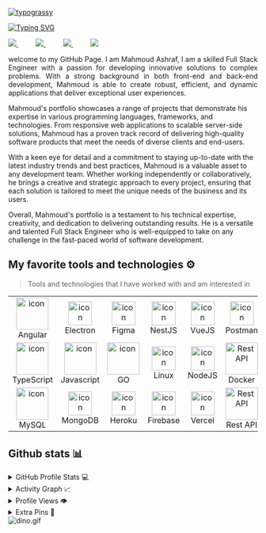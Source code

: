 [![typograssy](https://typograssy.deno.dev/api?text=Welcome)](https://github.com/kawarimidoll/typograssy)


[![Typing SVG](https://readme-typing-svg.demolab.com?font=Fira+Code&weight=1500&size=30&duration=2000&pause=1000&color=3731CD&width=600&lines=Hello;I+am+Mahmoud+Ashraf+;I+am+%F0%9F%A6%8B%E2%81%82%E0%BC%84%F0%9D%90%85%F0%9D%94%B2%C9%A9%CA%86%F0%9D%98%80%F0%9D%98%81%E1%B5%85c%D3%84%E0%BC%84%E2%81%82%F0%9F%A6%8BEngineer)](https://git.io/typing-svg)


<div align="justify">
  <a href="https://github.com/mahmoudashraf-code?tab=repositories">
    <img src="https://img.shields.io/badge/GitHub-100000?style=for-the-badge&logo=github&logoColor=white">
  </a>
 &nbsp;&nbsp;&nbsp;&nbsp;&nbsp;&nbsp;&nbsp;&nbsp;
  <a href="https://www.linkedin.com/in/mahmoudashraf-code/">
    <img src="https://img.shields.io/badge/Linkedin-%231DA1F2.svg?style=for-the-badge&logo=Linkedin&logoColor=white">
  </a>
&nbsp;&nbsp;&nbsp;&nbsp;&nbsp;&nbsp;&nbsp;&nbsp;
<a href="https://mahmoud-ashraf.me/">
<img src="https://img.shields.io/badge/website-000000?style=for-the-badge&logo=About.me&logoColor=white">
</a>
&nbsp;&nbsp;&nbsp;&nbsp;&nbsp;&nbsp;&nbsp;&nbsp;
<a href="https://mail.google.com/mail/?view=cm&source=mailto&to=[mahmoudashrafahmed3@gmail.com]">
<img src="https://img.shields.io/badge/Gmail-D14836?style=for-the-badge&logo=gmail&logoColor=white">
</a>
</div>

<p></p>

<p align="justify">
welcome to my GitHub Page. I am Mahmoud Ashraf,
I am a skilled Full Stack Engineer with a passion for developing innovative solutions to complex problems. With a strong background in both front-end and back-end development, Mahmoud is able to create robust, efficient, and dynamic applications that deliver exceptional user experiences.
</p>
<p>
Mahmoud's portfolio showcases a range of projects that demonstrate his expertise in various programming languages, frameworks, and technologies. From responsive web applications to scalable server-side solutions, Mahmoud has a proven track record of delivering high-quality software products that meet the needs of diverse clients and end-users.
</p>
<p>
With a keen eye for detail and a commitment to staying up-to-date with the latest industry trends and best practices, Mahmoud is a valuable asset to any development team. Whether working independently or collaboratively, he brings a creative and strategic approach to every project, ensuring that each solution is tailored to meet the unique needs of the business and its users.
</p>
<p>
Overall, Mahmoud's portfolio is a testament to his technical expertise, creativity, and dedication to delivering outstanding results. He is a versatile and talented Full Stack Engineer who is well-equipped to take on any challenge in the fast-paced world of software development.
</p>


## My favorite tools and technologies ⚙️

> Tools and technologies that I have worked with and am interested in

<table style="width=100%">
  <tr>
    <td align="center" width="96">
      <img src="https://angular.io/assets/images/logos/angular/angular.svg" alt="icon" width="65" height="65" />
      <br>Angular
    </td>
    <td align="center" width="96">
        <img src="https://skillicons.dev/icons?i=electron" alt="icon" width="48" height="48" />
      <br>Electron
    </td>
    <td align="center" width="96">
        <img src="https://skillicons.dev/icons?i=figma" alt="icon" width="48" height="48" />
      <br>Figma
    </td>
     <td align="center" width="96">
        <img src="https://skillicons.dev/icons?i=nestjs" alt="icon" width="48" height="48" />
      <br>NestJS
    </td>
     <td align="center" width="96">
        <img src="https://skillicons.dev/icons?i=vue" alt="icon" width="48" height="48" />
      <br>VueJS
    </td>
     <td align="center" width="96">
        <img src="https://skillicons.dev/icons?i=postman" alt="icon" width="48" height="48" />
      <br>Postman
    </td>
    </td>
       <td align="center" width="96">
        <img src="https://techstack-generator.vercel.app/github-icon.svg" width="65" height="65" alt="GitHub" />
      <br>Github
    </td>
  </tr>
  <tr>
    <td align="center" width="96">
      <a href="#macropower-tech">
        <img src="https://techstack-generator.vercel.app/ts-icon.svg" alt="icon" width="65" height="65" />
      </a>
      <br>TypeScript
    </td>
    <td align="center" width="96">
        <img src="https://techstack-generator.vercel.app/js-icon.svg" alt="icon" width="65" height="65" />
      <br>Javascript
    </td>
    <td align="center" width="96">
        <img src="https://skillicons.dev/icons?i=go" alt="icon" width="65" height="65" />
      <br>GO
    </td>
    <td align="center" width="96">
        <img src="https://skillicons.dev/icons?i=linux" alt="icon" width="48" height="48" />
      <br>Linux
    </td>
        <td align="center" width="96">
        <img src="https://skillicons.dev/icons?i=nodejs" alt="icon" width="48" height="48" />
      <br>NodeJS
    </td>
              <td align="center" width="96">
        <img src="https://techstack-generator.vercel.app/docker-icon.svg" width="65" height="65" alt="Rest API" />
      <br>Docker
    </td>
        <td align="center" width="96">
        <img src="https://skillicons.dev/icons?i=git" width="48" height="48" alt="Git" />
      <br>Git
    </td>
  </tr>
  <tr>
    <td align="center" width="96">
        <img src="https://techstack-generator.vercel.app/mysql-icon.svg" alt="icon" width="65" height="65" />
      <br>MySQL
    </td>
    <td align="center" width="96">
        <img src="https://skillicons.dev/icons?i=mongodb" alt="icon" width="48" height="48" />
      <br>MongoDB
    </td>
    <td align="center" width="96">
        <img src="https://skillicons.dev/icons?i=heroku" alt="icon" width="48" height="48" />
      <br>Heroku
    </td>
     <td align="center" width="96">
        <img src="https://skillicons.dev/icons?i=firebase" alt="icon" width="48" height="48" />
      <br>Firebase
    </td>
       <td align="center" width="96">
        <img src="https://skillicons.dev/icons?i=vercel" alt="icon" width="48" height="48" />
      <br>Vercel
    </td>
          <td align="center" width="96">
        <img src="https://techstack-generator.vercel.app/restapi-icon.svg" width="65" height="65" alt="Rest API" />
      <br>Rest API
    </td>
    <td align="center" width="96">
        <img src="https://techstack-generator.vercel.app/nginx-icon.svg" alt="icon" width="50" height="50" />
      <br>Nginx
    </td>
  </tr>

 <tr>
 </tr>
</table>

## Github stats 📊

<details>
  <summary>GitHub Profile Stats 💻</summary>
  <br/>
  <img alt="rzashakeri's Github Stats" src="https://github-readme-stats.vercel.app/api/?username=mahmoudashraf-code&show_icons=true&count_private=true&theme=default&hide_border=true&bg_color=fff&title_color=00E676&icon_color=00E676" height="192px"/>

  <img alt="rzashakeri's Top Languages" src="https://github-readme-stats.vercel.app/api/top-langs/?username=mahmoudashraf-code&langs_count=8&layout=compact&theme=default&hide_border=true&bg_color=fff&title_color=000&icon_color=000&hide=Jupyter%20Notebook" height="192px"/>

  <br/>
</details>

<details>
  <summary>Activity Graph 📈</summary>
  <br/>

[![Ashutosh's github activity graph](https://github-readme-activity-graph.vercel.app/graph?username=mahmoudashraf-code&bg_color=ffffff&color=000000&line=04e61b&point=403d3d&area=true&hide_border=true)](https://github.com/ashutosh00710/github-readme-activity-graph)

</details>


<details>
  <summary>Profile Views 👁️</summary>
  <br/>
  <img src="https://komarev.com/ghpvc/?username=mahmoudashraf-code&label=PROFILE+VIEWS&style=for-the-badge&color=brightgreen">

</details>




<details>
  <summary>Extra Pins 📌</summary>
  <br/>
  <a href="https://github.com/mahmoudashraf-code/lawerAssistant">
  <img align="center" src="https://github-readme-stats.vercel.app/api/pin/?username=mahmoudashraf-code&repo=lawerAssistant&theme=default" />
</a>
  <br/>
  <br/>
 
   <a href="https://github.com/mahmoudashraf-code/Incident-management-service">
  <img align="center" src="https://github-readme-stats.vercel.app/api/pin/?username=mahmoudashraf-code&repo=Incident-management-service&theme=default" />
</a>
  <br/>
  <br/>
 
   <a href="https://github.com/mahmoudashraf-code/Al-BashirWebBuilder">
  <img align="center" src="https://github-readme-stats.vercel.app/api/pin/?username=mahmoudashraf-code&repo=Al-BashirWebBuilder&theme=default" />
 </a>


   <br/>
  <br/>
 
   <a href="https://github.com/mahmoudashraf-code/Al-BashirFonts">
  <img align="center" src="https://github-readme-stats.vercel.app/api/pin/?username=mahmoudashraf-code&repo=Al-BashirFonts&theme=default" />
 </a>
 
</details>




<img data-target="animated-image.replacedImage" alt="dino.gif" class="AnimatedImagePlayer-animatedImage" src="https://github.com/saadeghi/saadeghi/raw/master/dino.gif" style="display: block; opacity: 1;">



